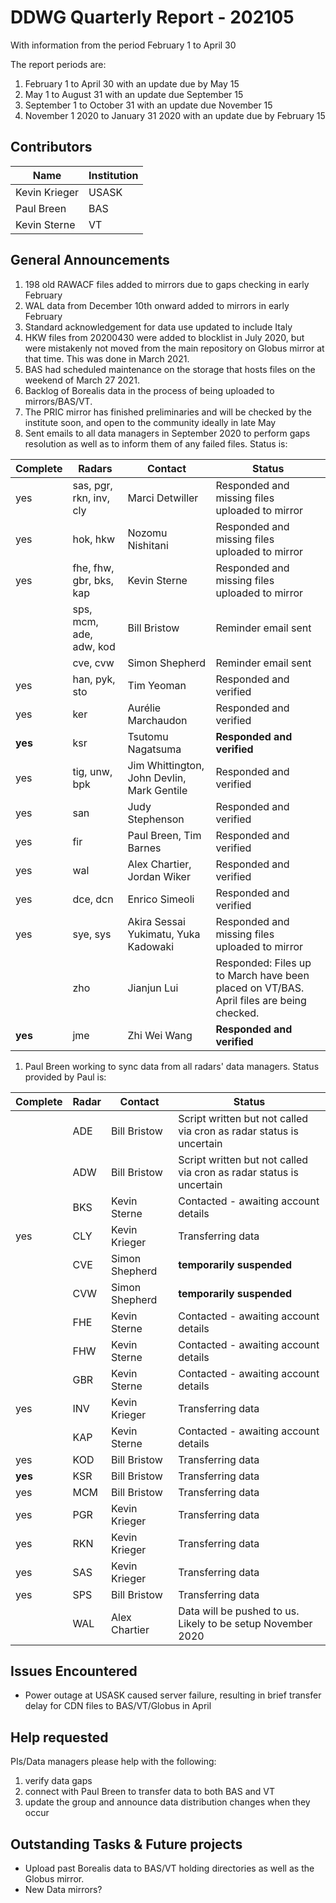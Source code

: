 # DDWG Quarterly Report - 202105

With information from the period February 1 to April 30 

The report periods are:
1. February 1 to April 30 with an update due by May 15
1. May 1 to August 31 with an update due September 15
1. September 1 to October 31 with an update due November 15
1. November 1 2020 to January 31 2020 with an update due by February 15

## Contributors
| Name | Institution | 
| --- | --- |
| Kevin Krieger | USASK
| Paul Breen | BAS
| Kevin Sterne | VT 

## General Announcements

1. 198 old RAWACF files added to mirrors due to gaps checking in early February
1. WAL data from December 10th onward added to mirrors in early February
1. Standard acknowledgement for data use updated to include Italy
1. HKW files from 20200430 were added to blocklist in July 2020, but were mistakenly not moved from the main 
repository on Globus mirror at that time. This was done in March 2021. 
1. BAS had scheduled maintenance on the storage that hosts files on the weekend of March 27 2021.
1. Backlog of Borealis data in the process of being uploaded to mirrors/BAS/VT.
1. The PRIC mirror has finished preliminaries and will be checked by the institute soon, and open to the community ideally in late May
1. Sent emails to all data managers in September 2020 to perform gaps resolution as well as to inform them of any 
failed files. Status is:

| Complete | Radars                   | Contact            | Status            |
| -------- | -----------------------  | ----------------   | ----------------- |
| yes | sas, pgr, rkn, inv, cly  | Marci Detwiller    | Responded and missing files uploaded to mirror |
| yes | hok, hkw                 | Nozomu Nishitani   | Responded and missing files uploaded to mirror |
| yes | fhe, fhw, gbr, bks, kap  | Kevin Sterne       | Responded and missing files uploaded to mirror |
|          | sps, mcm, ade, adw, kod  | Bill Bristow       | Reminder email sent |
|          | cve, cvw                 | Simon Shepherd     | Reminder email sent |
| yes | han, pyk, sto            | Tim Yeoman         | Responded and verified |
| yes | ker                      | Aurélie Marchaudon | Responded and verified |
| **yes** | ksr                      | Tsutomu Nagatsuma  | **Responded and verified** |
| yes | tig, unw, bpk            | Jim Whittington, John Devlin, Mark Gentile | Responded and verified |
| yes | san                      | Judy Stephenson    | Responded and verified |
| yes | fir                      | Paul Breen, Tim Barnes | Responded and verified |
| yes | wal                      | Alex Chartier, Jordan Wiker | Responded and verified |
| yes | dce, dcn                 | Enrico Simeoli     | Responded and verified |
| yes | sye, sys                 | Akira Sessai Yukimatu, Yuka Kadowaki  | Responded and missing files uploaded to mirror |
|          | zho                      | Jianjun Lui        | Responded: Files up to March have been placed on VT/BAS. April files are being checked. |
| **yes** | jme                      | Zhi Wei Wang       | **Responded and verified** |


1. Paul Breen working to sync data from all radars' data managers. Status provided by Paul is:

| Complete | Radar | Contact        | Status            |
| -------- | ----- | -------------- | ----------------- |
|          | ADE   | Bill Bristow   | Script written but not called via cron as radar status is uncertain |
|          | ADW   | Bill Bristow   | Script written but not called via cron as radar status is uncertain |
|          | BKS   | Kevin Sterne   | Contacted - awaiting account details |
| yes | CLY   | Kevin Krieger  | Transferring data |
|  | CVE   | Simon Shepherd | **temporarily suspended** |
| | CVW   | Simon Shepherd | **temporarily suspended** |
|          | FHE   | Kevin Sterne   | Contacted - awaiting account details |
|          | FHW   | Kevin Sterne   | Contacted - awaiting account details |
|          | GBR   | Kevin Sterne   | Contacted - awaiting account details |
| yes | INV   | Kevin Krieger  | Transferring data |
|          | KAP   | Kevin Sterne   | Contacted - awaiting account details |
| yes | KOD   | Bill Bristow   | Transferring data |
| **yes** | KSR   | Bill Bristow   | Transferring data |
| yes | MCM   | Bill Bristow   | Transferring data |
| yes | PGR   | Kevin Krieger  | Transferring data |
| yes | RKN   | Kevin Krieger  | Transferring data |
| yes | SAS   | Kevin Krieger  | Transferring data |
| yes | SPS   | Bill Bristow   | Transferring data |
|          | WAL   | Alex Chartier  | Data will be pushed to us.  Likely to be setup November 2020 |


## Issues Encountered
* Power outage at USASK caused server failure, resulting in brief transfer delay for CDN files to 
BAS/VT/Globus in April 

## Help requested
PIs/Data managers please help with the following:

1. verify data gaps
1. connect with Paul Breen to transfer data to both BAS and VT
1. update the group and announce data distribution changes when they occur

## Outstanding Tasks & Future projects
* Upload past Borealis data to BAS/VT holding directories
as well as the Globus mirror.
* New Data mirrors?
